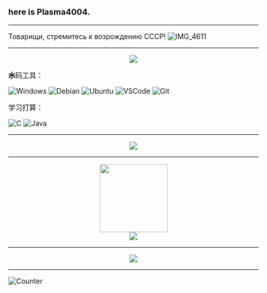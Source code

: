 ### here is Plasma4004. 

---

Товарищи, стремитесь к возрождению СССР!
![IMG_4611](https://github.com/Plasma4004/Plasma4004/assets/110027790/56e47424-f038-4515-aaa9-46c55081ac8c)

---
<div align="center"> <img src="https://metrics.lecoq.io/Plasma4004?template=classic&config.timezone=Asia%2FShanghai"> </div>

~~**水**~~码工具：

![Windows](https://img.shields.io/badge/-Windows-0078D6?style=flat-square&logo=Windows&logoColor=fff) ![Debian](https://img.shields.io/badge/-Debian-A81D33?style=flat-square&logo=Debian&logoColor=fff) ![Ubuntu](https://img.shields.io/badge/-Ubuntu-E95420?style=flat-square&logo=Ubuntu&logoColor=fff) ![VSCode](https://img.shields.io/badge/-VSCode-007ACC?style=flat-square&logo=visualstudiocode&logoColor=fff) ![Git](https://img.shields.io/badge/-Git-F05032?style=flat-square&logo=git&logoColor=fff)

学习打算：

![C](https://img.shields.io/badge/-C-A8B9CC?style=flat-square&logo=C&logoColor=fff) ![Java](https://img.shields.io/badge/-Java-orange?style=flat-square&logo=Java&logoColor=fff)

---

<div align="center"> <img src="https://github-readme-streak-stats.herokuapp.com/?user=Plasma4004" /> </div>

---

<div align="center"> <img height="137px" src="https://github-readme-stats.vercel.app/api?username=Plasma4004&hide_title=true&hide_border=true&show_icons=trueline_height=21&text_color=000&icon_color=000&bg_color=0,ea6161,ffc64d,fffc4d,52fa5a&theme=graywhite" /> </div>

<div align="center"> <img src="https://github-readme-stats.vercel.app/api/top-langs/?username=Plasma4004&hide_title=true&hide_border=true&layout=compact&langs_count=6&text_color=000&icon_color=fff&bg_color=0,52fa5a,4dfcff,c64dff&theme=graywhite" /> </div>

---

<div align="center"> <img src="https://github-profile-trophy.vercel.app/?username=Plasma4004" /> </div>

---

![Counter](https://count.getloli.com/get/@Plasma4004?theme=gelbooru)
